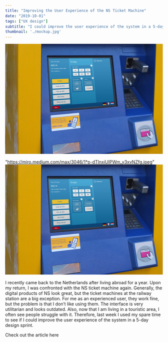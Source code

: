 ```yaml
---
title: "Improving the User Experience of the NS Ticket Machine"
date: "2019-10-01"
tags: ["UX design"]
subtitle: "I could improve the user experience of the system in a 5-day design sprint."
thumbnail: './mockup.jpg'
---
```


![NS](./mockup.jpg)

"https://miro.medium.com/max/3046/1*p-dTInxiUIPWm_y3xvNZfg.jpeg"
![NS](./mockup.jpg)

I recently came back to the Netherlands after living abroad for a year. Upon my return, I was confronted with the NS ticket machine again. Generally, the digital products of NS look great, but the ticket machines at the railway station are a big exception. For me as an experienced user, they work fine, but the problem is that I don’t like using them. The interface is very utilitarian and looks outdated. Also, now that I am living in a touristic area, I often see people struggle with it. Therefore, last week I used my spare time to see if I could improve the user experience of the system in a 5-day design sprint.

Check out the article here